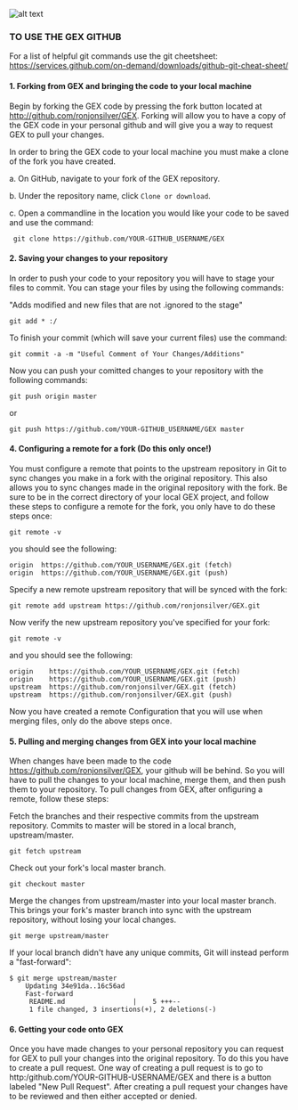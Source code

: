 ![alt text](https://github.com/ronjonsilver/GEX/blob/master/angular-src/src/app/components/navbar/logo.png "GEX Logo")

### TO USE THE GEX GITHUB

For a list of helpful git commands use the git cheetsheet: https://services.github.com/on-demand/downloads/github-git-cheat-sheet/

#### 1. Forking from GEX and bringing the code to your local machine

Begin by forking the GEX code by pressing the fork button located at http://github.com/ronjonsilver/GEX. Forking will allow you to have a copy of the GEX code in your personal github and will give you a way to request GEX to pull your changes. 

In order to bring the GEX code to your local machine you must make a clone of the fork you have created. 

a. On GitHub, navigate to your fork of the GEX repository.

b. Under the repository name, click ``` Clone or download ```.

c. Open a commandline in the location you would like your code to be saved and use the command:

```
 git clone https://github.com/YOUR-GITHUB_USERNAME/GEX
```

#### 2. Saving your changes to your repository

In order to push your code to your repository you will have to stage your files to commit. You can stage your files by using the following commands:

"Adds modified and new files that are not .ignored to the stage"
```
git add * :/
```

To finish your commit (which will save your current files) use the command:
```
git commit -a -m "Useful Comment of Your Changes/Additions"
```

Now you can push your comitted changes to your repository with the following commands:

```
git push origin master
```
or

```
git push https://github.com/YOUR-GITHUB_USERNAME/GEX master
```

#### 4. Configuring a remote for a fork (Do this only once!)

You must configure a remote that points to the upstream repository in Git to sync changes you make in a fork with the original repository. This also allows you to sync changes made in the original repository with the fork. Be sure to be in the correct directory of your local GEX project, and follow these steps to configure a remote for the fork, you only have to do these steps once: 

```
git remote -v
```

you should see the following:
```
origin  https://github.com/YOUR_USERNAME/GEX.git (fetch)
origin  https://github.com/YOUR_USERNAME/GEX.git (push)
```

Specify a new remote upstream repository that will be synced with the fork:
```
git remote add upstream https://github.com/ronjonsilver/GEX.git
```

Now verify the new upstream repository you've specified for your fork:
```
git remote -v
```

and you should see the following:
```
origin    https://github.com/YOUR_USERNAME/GEX.git (fetch)
origin    https://github.com/YOUR_USERNAME/GEX.git (push)
upstream  https://github.com/ronjonsilver/GEX.git (fetch)
upstream  https://github.com/ronjonsilver/GEX.git (push)
```


Now you have created a remote Configuration that you will use when merging files, only do the above steps once.


#### 5. Pulling and merging changes from GEX into your local machine

When changes have been made to the code https://github.com/ronjonsilver/GEX, your github will be behind. So you will have to pull the changes to your local machine, merge them, and then push them to your repository. To pull changes from GEX, after onfiguring a remote, follow these steps:

Fetch the branches and their respective commits from the upstream repository. Commits to master will be stored in a local branch, upstream/master.
```
git fetch upstream
```

Check out your fork's local master branch.
```
git checkout master
```

Merge the changes from upstream/master into your local master branch. This brings your fork's master branch into sync with the upstream repository, without losing your local changes.
```
git merge upstream/master
```
If your local branch didn't have any unique commits, Git will instead perform a "fast-forward":
```
$ git merge upstream/master
	Updating 34e91da..16c56ad
	Fast-forward
	 README.md                 |    5 +++--
	 1 file changed, 3 insertions(+), 2 deletions(-)
```

#### 6. Getting your code onto GEX

Once you have made changes to your personal repository you can request for GEX to pull your changes into the original repository. To do this you have to create a pull request. One way of creating a pull request is to go to http:/github.com/YOUR-GITHUB-USERNAME/GEX and there is a button labeled "New Pull Request". After creating a pull request your changes have to be reviewed and then either accepted or denied.
